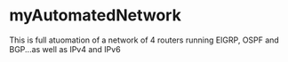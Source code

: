 # myAutomatedNetwork
This is full atuomation of a network of 4 routers running EIGRP, OSPF and BGP...as well as IPv4 and IPv6
